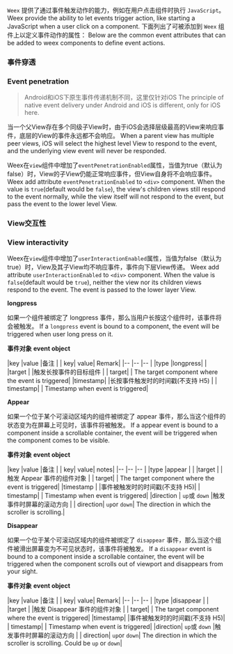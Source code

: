 
``Weex`` 提供了通过事件触发动作的能力，例如在用户点击组件时执行 ```JavaScript```。
Weex provide the ability to let events trigger action, like starting a JavaScript when a user click on a component.
下面列出了可被添加到 ```Weex``` 组件上以定义事件动作的属性：
Below are the common event attributes that can be added to weex components to define event actions.

### 事件穿透
### Event penetration

> Android和iOS下原生事件传递机制不同，这里仅针对iOS
> The principle of native event delivery under Android and iOS is different, only for iOS here.

当一个父View存在多个同级子View时，由于iOS会选择层级最高的View来响应事件，底层的View的事件永远都不会响应。
When a parent view has multiple peer views, iOS will select the highest level View to respond to the event, and the underlying view event will never be responded.

Weex在```view```组件中增加了```eventPenetrationEnabled```属性，当值为true（默认为false）时，View的子View仍能正常响应事件，但View自身将不会响应事件。
Weex add attribute `eventPenetrationEnabled` to `<div>` component. When the value is `true`(default would be `false`), the view's children views still respond to the event normally, while the view itself will not respond to the event, but pass the event to the lower level View.


### View交互性
### View interactivity

Weex在```view```组件中增加了```userInteractionEnabled```属性，当值为false（默认为true）时，View及其子View均不响应事件，事件向下层View传递。
Weex add attribute `userInteractionEnabled` to `<div>` component. When the value is `false`(default would be `true`), neither the view nor its children views respond to the event. The event is passed to the lower layer View.

**longpress**

如果一个组件被绑定了 longpress 事件，那么当用户长按这个组件时，该事件将会被触发。
If a `longpress` event is bound to a component, the event will be triggered when user long press on it.

**事件对象**
**event object**


|key			|value		|备注																|
| key| value| Remark|
|--				|--				|--																	|
|type			|longpress|																		|
|target		|					|触发长按事件的目标组件							|
| target| | The target component where the event is triggered|
|timestamp|					|长按事件触发时的时间戳(不支持 H5)	|
| timestamp| | Timestamp when event is triggered|


**Appear**

如果一个位于某个可滚动区域内的组件被绑定了 appear 事件，那么当这个组件的状态变为在屏幕上可见时，该事件将被触发。
If a appear event is bound to a component inside a scrollable container, the event will be triggered when the component comes to be visible.

**事件对象**
**event object**

|key		|value					|备注							|
| key| value| notes|
|--			|--						|--								|
|type		|appear					|								|
|target		|						|触发 Appear 事件的组件对象		|
| target| | The target component where the event is triggered|
|timestamp	|						|事件被触发时的时间戳(不支持 H5)|
| timestamp| | Timestamp when event is triggered|
|direction	| ```up```或 ```down```	|触发事件时屏幕的滚动方向		|
| direction| `up`or `down`| The direction in which the scroller is scrolling.|


**Disappear**

如果一个位于某个可滚动区域内的组件被绑定了 ```disappear``` 事件，那么当这个组件被滑出屏幕变为不可见状态时，该事件将被触发。
If a `disappear` event is bound to a component inside a scrollable container, the event will be triggered when the component scrolls out of viewport and disappears from your sight.

**事件对象**
**event object**

|key			|value									|备注														|
| key| value| Remark|
|--				|--											|--															|
|type			|disappear							|																|
|target		|												|触发 Disappear 事件的组件对象	|
| target| | The target component where the event is triggered|
|timestamp|												|事件被触发时的时间戳(不支持 H5)|
| timestamp| | Timestamp when event is triggered|
|direction| ```up```或 ```down```	|触发事件时屏幕的滚动方向				|
| direction| `up`or `down`| The direction in which the scroller is scrolling. Could be `up` or `down`|




